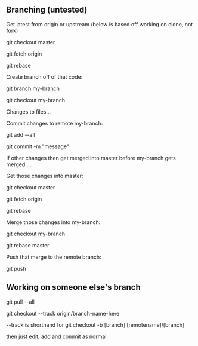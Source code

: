 
## Branching (untested)

Get latest from origin or upstream (below is based off working on clone, not fork)

git checkout master

git fetch origin

git rebase

Create branch off of that code:

git branch my-branch

git checkout my-branch

Changes to files...

Commit changes to remote my-branch:

git add --all

git commit -m "message"

If other changes then get merged into master before my-branch gets merged....

Get those changes into master:

git checkout master

git fetch origin

git rebase

Merge those changes into my-branch:

git checkout my-branch

git rebase master

Push that merge to the remote branch:

git push

## Working on someone else's branch

git pull --all

git checkout --track origin/branch-name-here

--track is shorthand for git checkout -b [branch] [remotename]/[branch]

then just edit, add and commit as normal
